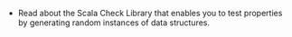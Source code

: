 * Read about the Scala Check Library that enables you to test properties by generating random instances of data structures.

